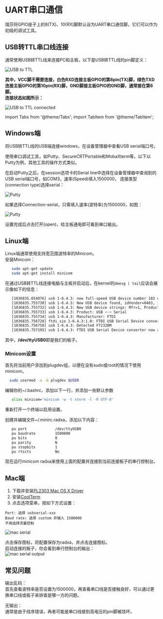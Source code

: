 ﻿---
sidebar_label: 'UART串口使用教程'
sidebar_position: 1
---

# UART串口通信

瑞莎将GPIO座子上的8(TX)、10(RX)脚默认设为UART串口通信脚，它们可以作为初级的调试工具。

## USB转TTL串口线连接

通常使用USB转TTL线来连接PC和主板，以下是USB转TTL线的pin脚定义：  

![USB to TTL](/img/accessories/600px-Usb2ttl-cable-definition.webp)  

**其中，VCC脚不需要连接，白色RXD连接主板GPIO的第8pin(TX)脚，绿色TXD连接主板GPIO的第10pin(RX)脚，GND脚接主板GPIO的GND脚，通常接在第6脚。  
连接状态如图所示：**  

![USB to TTL connected](/img/accessories/1000px-Serial-connection.webp)  

import Tabs from '@theme/Tabs';
import TabItem from '@theme/TabItem';

<Tabs>
<TabItem value="Windows端" label="Windows端" default>

## Windows端

将USB转TTL线的USB端连接windows，在设备管理器中查看USB serial端口号。  

使用串口调试工具，如Putty、SecureCRTPortable和MobaXterm等，以下以Putty为例，其他工具的操作方式类似。

在启动Putty之后，在session选项卡的Serial line中选择在设备管理器中查询到的USB serial端口号，如COM3，速率(Speed)填入1500000， 
连接类型(connection type)选择serial：  

![Putty](/img/configuration/Putty-setting-session.webp)  

如果选择Connection-serial，只需填入速率(波特率)为1500000，如图：  

![Putty](/img/configuration/Putty-setting-serial.webp)  

设置完成后点击打开(open)，给主板通电即可看到串口输出。
</TabItem>
<TabItem value="Linux端" label="Linux端" default>

## Linux端

Linux端通常使用支持宽范围波特率的Minicom。  
安装Minicom：  

```bash
   sudo apt-get update
   sudo apt-get install minicom
```

在通过USB转TTL线连接电脑与主板并启动后，在kernel的`dmesg | tail`应该会展示像如下的信息：  

```bash
   [1036835.654076] usb 1-6.4.3: new full-speed USB device number 103 using xhci_hcd
   [1036835.755730] usb 1-6.4.3: New USB device found, idVendor=0403, idProduct=6001
   [1036835.755732] usb 1-6.4.3: New USB device strings: Mfr=1, Product=2, SerialNumber=0
   [1036835.755733] usb 1-6.4.3: Product: USB <-> Serial
   [1036835.755734] usb 1-6.4.3: Manufacturer: FTDI
   [1036835.756728] ftdi_sio 1-6.4.3:1.0: FTDI USB Serial Device converter detected
   [1036835.756750] usb 1-6.4.3: Detected FT232BM
   [1036835.757195] usb 1-6.4.3: FTDI USB Serial Device converter now attached to ttyUSB0
```

其中，**/dev/ttyUSB0**即是我们的板子。

### Minicom设置

首先将当前用户添加到plugdev组，以便在没有sudo或root的情况下使用minicom。  

```bash
  sudo usermod -a -G plugdev $USER
```

编辑你的~/.bashrc，添加以下一行，并添加一些默认参数  

```bash
   alias minicom='minicom -w -t xterm -l -R UTF-8'
```

重新打开一个终端以启用设置。  

创建并编辑文件~/.minirc.radxa，添加以下内容：
```bash
   pu port             /dev/ttyUSB0
   pu baudrate         1500000
   pu bits             8
   pu parity           N
   pu stopbits         1
   pu rtscts           No
```

现在运行minicom radxa来使用上面的配置并连接到当前连接板子的串行控制台。
</TabItem>

<TabItem value="Mac端" label="Mac端" default>

## Mac端

1. 下载并安装[PL2303 Mac OS X Driver](http://www.prolific.com.tw/UserFiles/files/PL2303HXD_G_Mac%20Driver_v2_1_0_20210311.zip)  
2. 安装[CoolTerm](https://freeware.the-meiers.org/previous/CoolTermMacUniversal147.zip)  
3. 点击选项菜单，按如下方式设置：  
>
	Port: 选择 usbserial-xxx
	Baud rate: 选择 custom 并输入 1500000
	不用选择流量控制

![mac serial](/img/configuration/Coolterm-serialport-setting.webp)  

点击保存图标，将配置保存为radxa，并点击连接图标。  
启动连接的板子，你会看到串行控制台的输出：  
![mac serial output](/img/configuration/Coolterm-output.webp)  

</TabItem>

</Tabs>

## 常见问题

输出乱码：  
首先查看波特率是否设置为1500000，再查看串口线是否接触良好，可以通过更换串口线或板子来排查是哪一方的问题。  

无输出：  
通常是由于线序错误，再者可能是串口线接到高电压的pin脚被烧坏。

